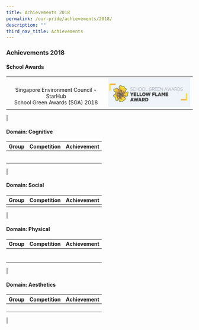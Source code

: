 ```yaml
---
title: Achievements 2018
permalink: /our-pride/achievements/2018/
description: ""
third_nav_title: Achievements
---
```

### **Achievements 2018**
#### **School Awards**

|  |  |
|:---:|:---:|
| <br>Singapore Environment Council - StarHub<br>School Green Awards (SGA) 2018 | ![](/images/2019schaward.png) |
|

#### **Domain: Cognitive**

| Group | Competition | Achievement |
|:---:|:---:|:---:|
|  |  |  | 
|  |  |  | 
|  |  |  | 
|  |  |  | 
|  |  |  | 
|  |  |  | 
|

#### **Domain: Social**

| Group | Competition | Achievement |
|:---:|:---:|:---:|
|  |  |  | 
|

#### **Domain: Physical**

| Group | Competition | Achievement |
|:---:|:---:|:---:|
|  |  |  | 
|  |  |  | 
|  |  |  | 
|  |  |  | 
|  |  |  | 
|  |  |  | 
|  |  |  | 
|

#### **Domain: Aesthetics**

| Group | Competition | Achievement |
|:---:|:---:|:---:|
|  |  |  |
|  |  |  | 
|  |  |  | 
|  |  |  | 
|